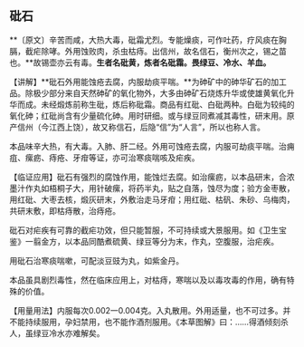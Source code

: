 ## 砒石

**〔原文〕辛苦而咸，大热大毒，砒霜尤烈。专能燥痰，可作吐药，疗风痰在胸膈，截疟除哮。外用蚀败肉，杀虫枯痔。出信州，故名信石，衡州次之，锡之苗也。**故锡壶亦云有毒。**生者名砒黄，炼者名砒霜。畏绿豆、冷水、羊血。**

【讲解】**砒石外用能蚀疮去腐，内服劫痰平喘。**为砷矿中的砷华矿石的加工品。除极少部分来自天然砷矿的氧化物外，大多由砷矿石烧炼升华或使雄黄氧化升华而成。未经煅炼前称生砒，炼后称砒霜。商品有红砒、白砒两种。白砒为较纯的氧化砷；红砒尚含有少量硫化砷。用时研细。或与绿豆同煮减其毒性，研末用。原产信州（今江西上饶），故又称信石，后隐“信”为“人言”，所以也称人言。

本品味辛大热，有大毒。入肺、肝二经。外用可蚀疮去腐，内服可劫痰平喘。治痈疽、瘰疬、痔疮、牙疳等证，亦可治寒痰喘咳及疟疾。

【临证应用】砒石有强烈的腐蚀作用，能蚀烂去腐。如治瘰疬，以本品研末，合浓墨汁作丸如梧桐子大，用针破瘰，将药半丸，贴之自落，蚀尽为度；验方金枣散，用红砒、大枣去核，煅灰研末，外敷治走马牙疳；用红砒、枯矾、朱砂、乌梅肉，共研末敷，即枯痔散，治痔疮。

砒石对疟疾有可靠的截疟功效，但只能暂服，不可持续或大景服用。如《卫生宝鉴》一翦金方，以本品同酷煮硫黄、绿豆等分为末，作丸，空腹服，治疟疾。

用砒石治寒痰喘嗽，可配淡豆豉为丸，如紫金丹。

本品虽具剧烈毒性，然在临床应用上，对枯痔，寒喘以及以毒攻毒的作用，确有特殊的价值。

【用量用法】内服每次0.002一0.004克。入丸散用。外用适量，也不可过多。并不能持续服用，孕妇禁用，也不能作酒剂服用。《本草图解》曰：……得酒倾刻杀人，虽绿豆冷水亦难解矣。
